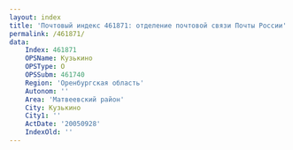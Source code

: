 ```yaml
---
layout: index
title: 'Почтовый индекс 461871: отделение почтовой связи Почты России'
permalink: /461871/
data:
    Index: 461871
    OPSName: Кузькино
    OPSType: О
    OPSSubm: 461740
    Region: 'Оренбургская область'
    Autonom: ''
    Area: 'Матвеевский район'
    City: Кузькино
    City1: ''
    ActDate: '20050928'
    IndexOld: ''
---
```

